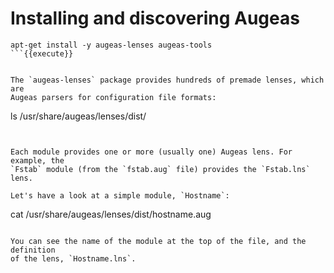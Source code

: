 # Installing and discovering Augeas


```
apt-get install -y augeas-lenses augeas-tools
```{{execute}}


The `augeas-lenses` package provides hundreds of premade lenses, which are
Augeas parsers for configuration file formats:

```
ls /usr/share/augeas/lenses/dist/
```{{execute}}


Each module provides one or more (usually one) Augeas lens. For example, the
`Fstab` module (from the `fstab.aug` file) provides the `Fstab.lns` lens.

Let's have a look at a simple module, `Hostname`:

```
cat /usr/share/augeas/lenses/dist/hostname.aug
```{{execute}}

You can see the name of the module at the top of the file, and the definition
of the lens, `Hostname.lns`.
